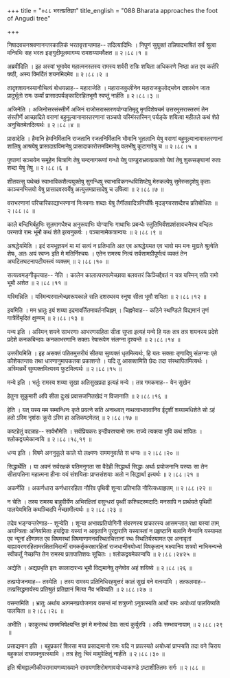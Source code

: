 +++
title = "०८८ भरतप्रतिज्ञा"
title_english = "088 Bharata approaches the foot of Angudi tree"

+++


निषादवचनश्रवणानन्तरकालिकं भरतवृत्तान्तमाह-- तदित्यादिभिः । निपुणं
सुयुक्तं तन्निषादभाषितं सर्वं श्रुत्वा मन्त्रिभिः सह भरतः
इङ्गुदीमूलमागम्य रामशय्यामवैक्षत  ॥  २।८८।१  ॥   

  

अब्रवीदिति । इह अस्यां भूमावेव महात्मनस्तस्य रामस्य शर्वरी रात्रिः शयिता
अधिकरणे निष्ठा अत एव कर्तरि षष्ठी, अस्य विमर्दितं शयनमिदमेव  ॥  २।८८।२
 ॥   

  

तादृशशयनस्यानौचित्यं बोधयन्नाह-- महाराजेति । महाराजकुलीनेन
महाराजकुलोद्भवेन दशरथेन जातः प्रादुर्भूतो रामः उर्व्यां
प्रासादपर्यङ्कादिरहितभूमौ स्वप्तुं नार्हति  ॥  २।८८।३  ॥   

  

अजिनेति । अजिनोत्तरसंस्तीर्णे अजिनं राजोत्तरास्तरणयोग्यातिमृदु
मृगविशेषचर्म उत्तरमुत्तरास्तरणं तेन संस्तीर्णे आच्छादिते वराणां
बहुमूल्यानामास्तरणानां सञ्चयो यस्मिंस्तस्मिन् पर्यङ्के शयित्वा महीतले
कथं शेते अनुचितमेतदित्यर्थः  ॥  २।८८।४  ॥   

  

प्रासादेति । हैमानि हेमनिर्मितानि राजतानि रजतनिर्मितानि भौमानि भूतलानि
येषु वराणां बहुमूल्यानामास्तरणानां शालिषु आश्रयेषु प्रासादाग्रविमानेषु
प्रासादाकारोत्तमविमानेषु वलभीषु कूटागारेषु च  ॥  २।८८।५  ॥   

  

पुष्पाणां सञ्चयेन समूहेन चित्राणि तेषु चन्दनागरूणां गन्धो येषु
पाण्डुराभ्रवत्प्रकाशो येषां तेषु शुकसङ्घानां रुताः शब्दा येषु तेषु  ॥ 
२।८८।६  ॥   

  

शीतवत्सु यथेच्छं स्वाभाविकशैत्ययुक्तेषु सुगन्धिषु
स्वाभाविकगन्धविशिष्टेषु मेरुकल्पेषु सुमेरुसदृशेषु कृताः काञ्चनभित्तयो
येषु प्रासादवरवर्येषु अत्युत्तमप्रासादेषु च उषित्वा  ॥  २।८८।७  ॥   

  

वराभरणानां परिचारिकाद्याभरणानां निःस्वनाः शब्दाः येषु
तैर्गीतवादित्रनिर्घोषैः मृदङ्गवरशब्दैश्च प्रतिबोधितः  ॥  २।८८।८  ॥   

  

काले बन्दिभिर्बहुभिः सूतमागधैश्च अनुरूपाभिः योग्याभिः गाथाभिः प्रबन्धैः
स्तुतिभिर्वंशप्रशंसावचनैश्च वन्दितः परन्तपो रामः भूमौ कथं शेते
इत्यनुकर्षः । पञ्चानामेकत्रान्वयः  ॥  २।८८।९  ॥   

  

अश्रद्धेयमिति । इदं रामभूज्ञयनं मा मां सत्यं न प्रतिभाति अत एव
अश्रद्धेयमत एव भावो मम मनः मुह्यते श्रुत्वेति शेषः, अतः अयं स्वप्नः इति
मे मतिर्निश्चयः । एतेन रामस्य नित्यं सर्वसामग्रीपूर्णत्वं व्यक्तं तेन
अघटितघटनापटीयस्त्वं व्यक्तम्  ॥  २।८८।१०  ॥   

  

सत्यत्वमङ्गीकृत्याह-- नेति । कालेन कालात्परमात्मेच्छाया बलवत्तरं
किञ्चिद्दैवतं न यत्र यस्मिन् सति रामो भूमौ अशेत  ॥  २।८८।११  ॥   

  

यस्मिन्निति । यस्मिन्परमात्मेच्छारूपकाले सति दशरथस्य स्नुषा सीता भूमौ
शयिता  ॥  २।८८।१२  ॥   

  

इयमिति । मम भ्रातुः इयं शय्या इदमावर्तितमावर्तनचिह्नम् । चिह्नमेवाह--
कठिने स्थण्डिले विद्यमानं तृणं गात्रैर्विमृदितं क्षुण्णम्  ॥  २।८८।१३
 ॥   

  

मन्य इति । अस्मिन् शयने साभरणाः आभरणसहिता सीता सुप्ता इत्यहं मन्ये हि
यतः तत्र तत्र शयनस्य प्रदेशे प्रदेशे कनकबिन्दवः कनकाभरणानि सक्ताः
रेषारूपेण संलग्ना दृश्यन्ते  ॥  २।८८।१४  ॥   

  

उत्तरीयमिति । इह असक्तं पतितमुत्तरीयं सीतया सुव्यक्तं धृतमित्यर्थः, हि
यतः सक्ताः तृणादिषु संलग्नाः एते कौशेयतन्तवः तथा धारणानुमापकतया
प्रकाशन्ते । यदि तु आसक्तमिति छेदः तदा संस्थापितमित्यर्थः । अस्मिन्नर्थे
सुव्यक्तमित्यस्य फुटमित्यर्थः  ॥  २।८८।१५  ॥   

  

मन्ये इति । भर्तुः रामस्य शय्या सुखा अतिसुखप्रदा इत्यहं मन्ये । तत्र
गमकमाह-- येन सुखेन  

हेतुना सुकुमारी अपि सीता दुःखं प्रवासजनितखेदं न विजानाति  ॥  २।८८।१६  ॥   

  

हेति । यत् यस्य मम सम्बन्धिनः कृते प्रयत्ने सति अनाथवत् नाथत्वाभाववानिव
ईदृशीं शय्यामधिशेते सो ऽहं हतो ऽस्मि नृशंसः क्रूरो ऽस्मि हा अतिकष्टमेतत्
 ॥  २।८८।१७  ॥   

  

कष्टहेतुं वदन्नाह-- सार्वभौमेति । सर्वप्रियकरः इन्दीवरश्यामो रामः राज्ये
त्यक्त्वा भुवि कथं शयितः । श्लोकद्वयमेकान्वयि  ॥  २।८८।१८,१९  ॥   

  

धन्य इति । विषमे अननुकूले काले यो लक्ष्मणः राममनुवर्तते स धन्यः  ॥ 
२।८८।२०  ॥   

  

सिद्धार्थेति । या अवनं सर्वरक्षकं पतिमनुगता सा वैदेही सिद्धार्था सिद्धाः
अर्थाः प्रयोजनानि यस्याः सा तेन सीतापतिना महात्मना हीनाः वयं संशयिताः
प्राप्तसंशयाः अतो न सिद्धार्था इत्यर्थः  ॥  २।८८।२१  ॥   

  

अकर्णेति । अकर्णधारा कर्णधाररहिता नौरिव पृथिवी शून्या प्रतिभाति
नौरित्यध्याहृतम्  ॥  २।८८।२२  ॥   

  

न चेति । तस्य रामस्य बाहुवीर्येण अभिरक्षितां वसुन्धरां पृथ्वीं
कश्चिदस्मदादिः मनसापि न प्रार्थयते पृथिवीं पालयेयमिति कथञ्चिदपि
नेच्छामीत्यर्थः  ॥  २।८८।२३  ॥   

  

तदेव भङ्ग्यन्तरेणाह-- शून्येति । शून्या अभावप्रतियोगिनी संवरणस्य
प्राकारस्य आसमन्तात् रक्षा यस्यां ताम् अयन्त्रिताः अनियमिताः हयद्विपाः
यस्यां न आवृतानि पुरद्वाराणि यस्यास्तां न प्रहृष्टानि बलानि नैन्यानि
यस्यामत एव न्यूनां क्षीणामत एव विषमस्थां विषमाणामनवस्थितचित्तानां स्थः
स्थितिर्यस्यामत एव अनावृतां बाह्यावरणरहितामरक्षितामिदानीं
रामकर्तृकरक्षारहितां राजधानीमयोध्यां विषकृतान् भक्ष्यानिव शत्रवो
नाभिमन्यन्ते स्वीकर्तुं नेच्छन्ति तेन रामस्य प्रतापातिशयः सूचितः ।
श्लोकद्वयमेकान्वयि  ॥  २।८८।२४२५  ॥   

  

अद्येति । अद्यप्रभृति इतः कालादारभ्य भूमौ विद्यमानेषु तृणेष्वेव अहं
शयिष्ये  ॥  २।८८।२६  ॥   

  

तत्प्रयोजनमाह-- तस्येति । तस्य रामस्य प्रतिनिधिरहमुत्तरं कालं सुखं वने
वत्स्यामि । तत्फलमाह-- तत्प्रसिद्धमार्यस्य प्रतिश्रुतं प्रतिज्ञानं
मित्या नैव भविष्यति  ॥  २।८८।२७  ॥   

  

वसन्तमिति । भ्रातुः अर्थाय आगमनप्रयोजनाय वसन्तं मां शत्रुघ्नो
ऽनुवत्स्यति आर्यो रामः अयोध्यां पालयिष्यति पालयिता  ॥  २।८८।२८  ॥   

  

अभीति । काकुत्स्थं राममभिषेक्ष्यन्ति इमं मे मनोरथं देवाः सत्यं कुर्युरपि
। अपिः सम्भावनायाम्  ॥  २।८८।२९  ॥   

  

प्रसाद्यमान इति । बहुप्रकारं शिरसा मया प्रसाद्यमानो रामः यदि न
प्रपत्स्यते अयोध्यां प्राप्स्यति तदा वने चिराय बहुकालं राघवमनुवत्स्यामि
। तत्र हेतुः चिरं मामुपेक्षितुं नार्हति  ॥  २।८८।३०  ॥   

  

इति श्रीमद्वाल्मीकीयरामायणव्याख्याने रामायणशिरोमणावयोध्याकाण्डे
ऽष्टाशीतितमः सर्गः  ॥  २।८८  ॥   

  

  



